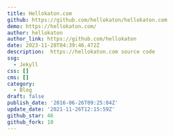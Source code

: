 ```yaml
---
title: Hellokaton.com
github: https://github.com/hellokaton/hellokaton.com
demo: https://hellokaton.com/
author: hellokaton
author_link: https://github.com/hellokaton
date: 2023-11-28T04:39:46.472Z
description: ️ https://hellokaton.com source code
ssg:
  - Jekyll
css: []
cms: []
category:
  - Blog
draft: false
publish_date: '2016-06-26T09:25:04Z'
update_date: '2021-11-26T12:15:59Z'
github_star: 46
github_fork: 10
---
```

